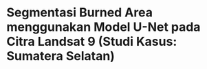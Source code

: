 # Segmentasi Burned Area menggunakan Model U-Net pada Citra Landsat 9 (Studi Kasus: Sumatera Selatan)
